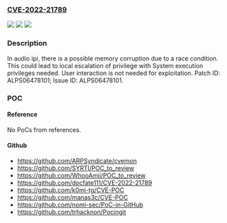 ### [CVE-2022-21789](https://cve.mitre.org/cgi-bin/cvename.cgi?name=CVE-2022-21789)
![](https://img.shields.io/static/v1?label=Product&message=MT6779%2C%20MT6781%2C%20MT6785%2C%20MT6853%2C%20MT6853T%2C%20MT6873%2C%20MT6875%2C%20MT6877%2C%20MT6879%2C%20MT6883%2C%20MT6885%2C%20MT6889%2C%20MT6891%2C%20MT6893%2C%20MT6895%2C%20MT6983%2C%20MT6985%2C%20MT8791%2C%20MT8797%2C%20MT8798&color=blue)
![](https://img.shields.io/static/v1?label=Version&message=n%2Fa&color=blue)
![](https://img.shields.io/static/v1?label=Vulnerability&message=Elevation%20of%20Privilege&color=brighgreen)

### Description

In audio ipi, there is a possible memory corruption due to a race condition. This could lead to local escalation of privilege with System execution privileges needed. User interaction is not needed for exploitation. Patch ID: ALPS06478101; Issue ID: ALPS06478101.

### POC

#### Reference
No PoCs from references.

#### Github
- https://github.com/ARPSyndicate/cvemon
- https://github.com/SYRTI/POC_to_review
- https://github.com/WhooAmii/POC_to_review
- https://github.com/docfate111/CVE-2022-21789
- https://github.com/k0mi-tg/CVE-POC
- https://github.com/manas3c/CVE-POC
- https://github.com/nomi-sec/PoC-in-GitHub
- https://github.com/trhacknon/Pocingit

